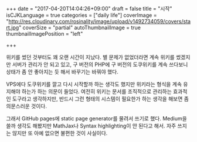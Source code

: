 +++
date = "2017-04-20T14:04:26+09:00"
draft = false
title = "시작"
isCJKLanguage = true
categories = ["daily life"]
coverImage = "http://res.cloudinary.com/rosinality/image/upload/v1492734059/covers/start.jpg"
coverSize = "partial"
autoThumbnailImage = true
thumbnailImagePosition = "left"

+++

위키를 썼던 것부터도 꽤 오랜 시간이 지났다. 별 문제가 없었더라면 계속 위키를 썼겠지만 서버가 관리가 안 되고 있고, 구 버전의 PHP에 구 버전의 도쿠위키를 계속 쓰다보니 상태가 좀 안 좋아지는 듯 해서 바꾸기는 바꿔야 했다.

VPS에다 도쿠위키를 깔고 다시 시작할까 하는 생각도 했지만 위키라는 형식을 계속 유지해야 하는가 하는 의문이 들었다. 여전히 위키는 문서를 조직적으로 관리하는 효과적인 도구라고 생각하지만, 반드시 그런 형태의 시스템이 필요한가 하는 생각을 해보면 좀 의문스러운 것이다.

그래서 GitHub pages에 static page generator를 물려서 쓰기로 했다. Medium을 쓸까 생각도 해봤지만 MathJax나 Syntax highlighting이 안 된다고 해서. 자주 쓰지는 않지만 또 아예 없으면 불편한 것이 사실이다.
